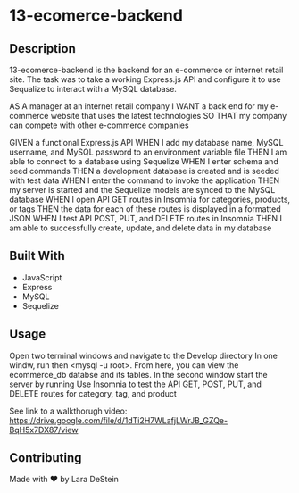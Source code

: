 # 13-ecomerce-backend

## Description

13-ecomerce-backend is the backend for an e-commerce or internet retail site. The task was to take a working Express.js API and
configure it to use Sequalize to interact with a MySQL database.  

AS A manager at an internet retail company
I WANT a back end for my e-commerce website that uses the latest technologies
SO THAT my company can compete with other e-commerce companies

GIVEN a functional Express.js API
WHEN I add my database name, MySQL username, and MySQL password to an environment variable file
THEN I am able to connect to a database using Sequelize
WHEN I enter schema and seed commands
THEN a development database is created and is seeded with test data
WHEN I enter the command to invoke the application
THEN my server is started and the Sequelize models are synced to the MySQL database
WHEN I open API GET routes in Insomnia for categories, products, or tags
THEN the data for each of these routes is displayed in a formatted JSON
WHEN I test API POST, PUT, and DELETE routes in Insomnia
THEN I am able to successfully create, update, and delete data in my database


## Built With

* JavaScript
* Express
* MySQL
* Sequelize

## Usage

Open two terminal windows and navigate to the Develop directory
In one windw, run <npm run seed> then <mysql -u root>. From here, you can view the ecommerce_db databse and its tables.
In the second window start the server by running <node server.js>
Use Insomnia to test the API GET, POST, PUT, and DELETE routes for category, tag, and product

See link to a walkthorugh video: https://drive.google.com/file/d/1dTi2H7WLafjLWrJB_GZQe-BqH5x7DX87/view

## Contributing
Made with &hearts; by Lara DeStein